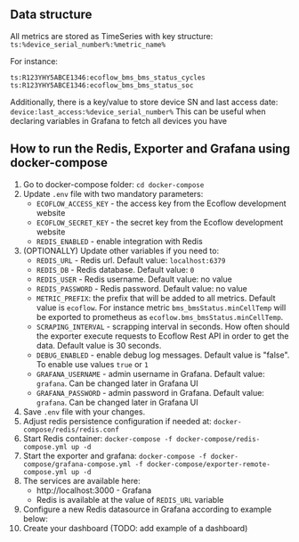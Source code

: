 ## Data structure

All metrics are stored as TimeSeries with key structure:
`ts:%device_serial_number%:%metric_name%`

For instance:

```
ts:R123YHY5ABCE1346:ecoflow_bms_bms_status_cycles
ts:R123YHY5ABCE1346:ecoflow_bms_bms_status_soc
```

Additionally, there is a key/value to store device SN and last access date:
`device:last_access:%device_serial_number%`
This can be useful when declaring variables in Grafana to fetch all devices you have

## How to run the Redis, Exporter and Grafana using docker-compose

1. Go to docker-compose folder: `cd docker-compose`
2. Update `.env` file with two mandatory parameters:
    - `ECOFLOW_ACCESS_KEY` - the access key from the Ecoflow development website
    - `ECOFLOW_SECRET_KEY` - the secret key from the Ecoflow development website
    - `REDIS_ENABLED` - enable integration with Redis
3. (OPTIONALLY) Update other variables if you need to:
    - `REDIS_URL` - Redis url. Default value: `localhost:6379`
    - `REDIS_DB` - Redis database. Default value: `0`
    - `REDIS_USER` - Redis username. Default value: no value
    - `REDIS_PASSWORD` - Redis password. Default value: no value
    - `METRIC_PREFIX`: the prefix that will be added to all metrics. Default value is `ecoflow`. For instance
      metric `bms_bmsStatus.minCellTemp` will be exported to prometheus as `ecoflow.bms_bmsStatus.minCellTemp`.
    - `SCRAPING_INTERVAL` - scrapping interval in seconds. How often should the exporter execute requests to Ecoflow
      Rest API in order to get the data. Default value is 30 seconds.
    - `DEBUG_ENABLED` - enable debug log messages. Default value is "false". To enable use values `true` or `1`
    - `GRAFANA_USERNAME` - admin username in Grafana. Default value: `grafana`. Can be changed later in Grafana UI
    - `GRAFANA_PASSWORD` - admin password in Grafana. Default value: `grafana`. Can be changed later in Grafana UI
4. Save `.env` file with your changes.
5. Adjust redis persistence configuration if needed at: `docker-compose/redis/redis.conf`
6. Start Redis container: `docker-compose -f docker-compose/redis-compose.yml up -d`
7. Start the exporter and
   grafana: `docker-compose -f docker-compose/grafana-compose.yml -f docker-compose/exporter-remote-compose.yml up -d`
8. The services are available here:
    - http://localhost:3000 - Grafana
    - Redis is available at the value of `REDIS_URL` variable
9. Configure a new Redis datasource in Grafana according to example below:
10. Create your dashboard (TODO: add example of a dashboard)
